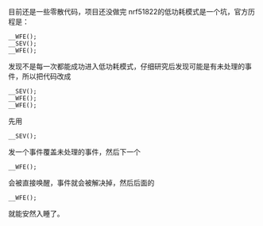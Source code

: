 目前还是一些零散代码，项目还没做完
nrf51822的低功耗模式是一个坑，官方历程是：
```
__WFE();
__SEV();
__WFE();
```
发现不是每一次都能成功进入低功耗模式，仔细研究后发现可能是有未处理的事件，所以把代码改成
```
__SEV();
__WFE();
__WFE();
```
先用
```
__SEV();
```
发一个事件覆盖未处理的事件，然后下一个
```
__WFE();
```
会被直接唤醒，事件就会被解决掉，然后后面的
```
__WFE();
```
就能安然入睡了。